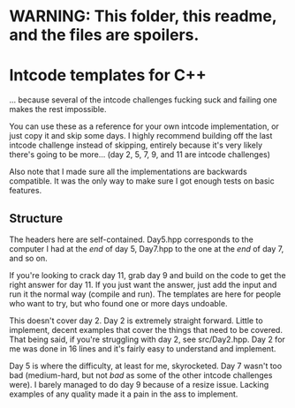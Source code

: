# WARNING: This folder, this readme, and the files are spoilers. 

# Intcode templates for C++

... because several of the intcode challenges fucking suck and failing one makes the rest impossible. 

You can use these as a reference for your own intcode implementation, or just copy it and skip some days. I highly recommend building off the last intcode challenge instead of skipping, entirely because it's very likely there's going to be more... (day 2, 5, 7, 9, and 11 are intcode challenges)

Also note that I made sure all the implementations are backwards compatible. It was the only way to make sure I got enough tests on basic features.  

## Structure 

The headers here are self-contained. Day5.hpp corresponds to the computer I had at the _end_ of day 5, Day7.hpp to the one at the _end_ of day 7, and so on. 

If you're looking to crack day 11, grab day 9 and build on the code to get the right answer for day 11. If you just want the answer, just add the input and run it the normal way (compile and run). The templates are here for people who want to try, but who found one or more days undoable. 

This doesn't cover day 2. Day 2 is extremely straight forward. Little to implement, decent examples that cover the things that need to be covered. That being said, if you're struggling with day 2, see src/Day2.hpp. Day 2 for me was done in 16 lines and it's fairly easy to understand and implement. 

Day 5 is where the difficulty, at least for me, skyrocketed. Day 7 wasn't too bad (medium-hard, but not _bad_ as some of the other intcode challenges were). I barely managed to do day 9 because of a resize issue. Lacking examples of any quality made it a pain in the ass to implement. 


